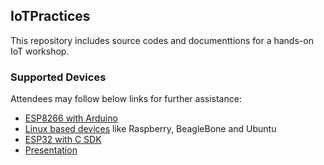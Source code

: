 ## IoTPractices
This repository includes source codes and documenttions for a hands-on IoT workshop. 
### Supported Devices
Attendees may follow below links for further assistance:
* [ESP8266 with Arduino](https://github.com/cagdasdoner/IoTPractices/tree/master/devices/esp8266_arduino)
* [Linux based devices](https://github.com/cagdasdoner/IoTPractices/tree/master/devices/linux) like Raspberry, BeagleBone and Ubuntu
* [ESP32 with C SDK](https://github.com/cagdasdoner/IoTPractices/tree/master/devices/esp32)
* [Presentation](https://github.com/cagdasdoner/IoTPractices/blob/master/doc/IoT-devices-protocols.pdf)